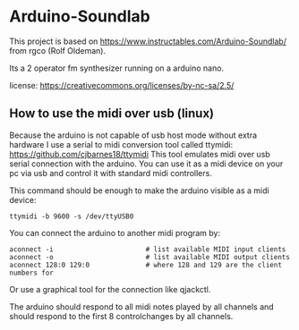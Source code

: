 # Arduino-Soundlab
This project is based on https://www.instructables.com/Arduino-Soundlab/ from rgco (Rolf Oldeman).

Its a 2 operator fm synthesizer running on a arduino nano.

license: https://creativecommons.org/licenses/by-nc-sa/2.5/

## How to use the midi over usb (linux)
Because the arduino is not capable of usb host mode without extra hardware I use a serial to midi conversion tool called ttymidi: https://github.com/cjbarnes18/ttymidi
This tool emulates midi over usb serial connection with the arduino. You can use it as a midi device on your pc via usb and control it with standard midi controllers.

This command should be enough to make the arduino visible as a midi device:
```
ttymidi -b 9600 -s /dev/ttyUSB0
```
You can connect the arduino to another midi program by:
```
aconnect -i                       # list available MIDI input clients
aconnect -o                       # list available MIDI output clients
aconnect 128:0 129:0              # where 128 and 129 are the client numbers for
```
Or use a graphical tool for the connection like qjackctl.

The arduino should respond to all midi notes played by all channels and should respond to the first 8 controlchanges by all channels.


